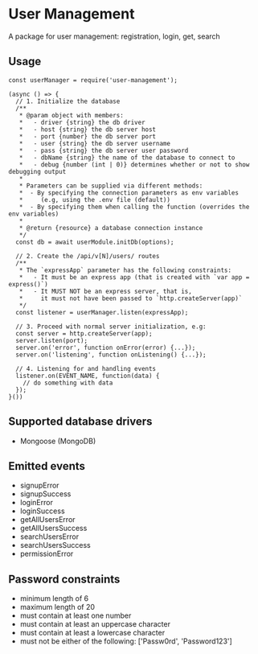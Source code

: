 # User Management
A package for user management: registration, login, get, search

## Usage
  ```
  const userManager = require('user-management');

  (async () => {
    // 1. Initialize the database
    /**
     * @param object with members:
     *   - driver {string} the db driver
     *   - host {string} the db server host
     *   - port {number} the db server port
     *   - user {string} the db server username
     *   - pass {string} the db server user password
     *   - dbName {string} the name of the database to connect to
     *   - debug {number (int | 0)} determines whether or not to show debugging output
     *
     * Parameters can be supplied via different methods:
     *  - By specifying the connection parameters as env variables
     *     (e.g, using the .env file (default))
     *  - By specifying them when calling the function (overrides the env variables)
     *
     * @return {resource} a database connection instance
     */
    const db = await userModule.initDb(options);

    // 2. Create the /api/v[N]/users/ routes
    /**
     * The `expressApp` parameter has the following constraints:
     *   - It must be an express app (that is created with `var app = express()`)
     *   - It MUST NOT be an express server, that is,
     *     it must not have been passed to `http.createServer(app)`
     */
    const listener = userManager.listen(expressApp);

    // 3. Proceed with normal server initialization, e.g:
    const server = http.createServer(app);
    server.listen(port);
    server.on('error', function onError(error) {...});
    server.on('listening', function onListening() {...});

    // 4. Listening for and handling events
    listener.on(EVENT_NAME, function(data) {
      // do something with data
    });
  }())
  ```

## Supported database drivers
- Mongoose (MongoDB)

## Emitted events
- signupError
- signupSuccess
- loginError
- loginSuccess
- getAllUsersError
- getAllUsersSuccess
- searchUsersError
- searchUsersSuccess
- permissionError

## Password constraints
- minimum length of 6
- maximum length of 20
- must contain at least one number
- must contain at least an uppercase character
- must contain at least a lowercase character
- must not be either of the following: ['Passw0rd', 'Password123']
